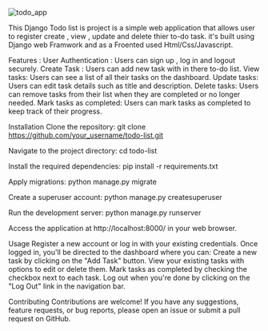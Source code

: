 
![todo_app](https://github.com/yashpatel1598/todo_app/assets/87722800/0a6485d6-968b-4d16-8cf2-1a6708b6877e)

This Django Todo list is project is a simple web application that allows user to register create , view , update and delete thier to-do task.
it's built using Django web Framwork and as a Froented used Html/Css/Javascript.

Features : 
User Authentication : Users can sign up , log in and logout securely.
Create Task : Users can add new task with in there to-do list.
View tasks: Users can see a list of all their tasks on the dashboard.
Update tasks: Users can edit task details such as title and description.
Delete tasks: Users can remove tasks from their list when they are completed or no longer needed.
Mark tasks as completed: Users can mark tasks as completed to keep track of their progress.

Installation
Clone the repository:
git clone https://github.com/your_username/todo-list.git

Navigate to the project directory:
cd todo-list

Install the required dependencies:
pip install -r requirements.txt

Apply migrations:
python manage.py migrate

Create a superuser account:
python manage.py createsuperuser

Run the development server:
python manage.py runserver

Access the application at http://localhost:8000/ in your web browser.

Usage
Register a new account or log in with your existing credentials.
Once logged in, you'll be directed to the dashboard where you can:
Create a new task by clicking on the "Add Task" button.
View your existing tasks with options to edit or delete them.
Mark tasks as completed by checking the checkbox next to each task.
Log out when you're done by clicking on the "Log Out" link in the navigation bar.

Contributing
Contributions are welcome! If you have any suggestions, feature requests, or bug reports, please open an issue or submit a pull request on GitHub.
